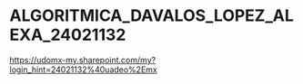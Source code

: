 # ALGORITMICA_DAVALOS_LOPEZ_ALEXA_24021132
https://udomx-my.sharepoint.com/my?login_hint=24021132%40uadeo%2Emx
